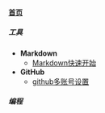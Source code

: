 
#### [首页](?file=home-首页)

##### 工具
- **Markdown**
    - [Markdown快速开始](?file=001-工具/001-Markdown/001-Markdown快速开始 "Markdown快速开始")
- **GitHub**
    - [github多账号设置](?file=001-工具/002-GitHub/01-github多账号设置 "github多账号设置")

##### 编程
